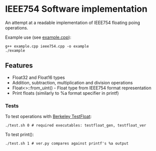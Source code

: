 # IEEE754 Software implementation

An attempt at a readable implementation of IEEE754 floating poing operations. 

Example use (see [example.cpp](example.cpp)):
```console
g++ example.cpp ieee754.cpp -o example
./example
```

## Features
- Float32 and Float16 types
- Addition, subtraction, multiplication and division operations
- Float<>::from_uint() - Float type from IEEE754 format representation
- Print floats (similarly to %a format specifier in printf)

### Tests
To test operations with [Berkeley TestFloat](http://www.jhauser.us/arithmetic/TestFloat.html):
```
./test.sh 0 # required executables: testfloat_gen, testfloat_ver
```
To test print():
```
./test.sh 1 # ver.py compares against printf's %a output
```
